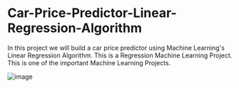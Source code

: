 # Car-Price-Predictor-Linear-Regression-Algorithm
In this project we will build a car price predictor using Machine Learning's Linear Regression Algorithm. This is a Regression Machine Learning Project. This is one of the important Machine Learning Projects.



![image](https://github.com/simran971/Car-Price-Predictor-Linear-Regression-Algorithm/assets/115936849/a4a27db7-177f-42f5-b612-1ce9f19c6746)
